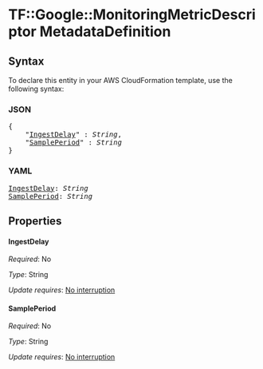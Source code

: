 # TF::Google::MonitoringMetricDescriptor MetadataDefinition

## Syntax

To declare this entity in your AWS CloudFormation template, use the following syntax:

### JSON

<pre>
{
    "<a href="#ingestdelay" title="IngestDelay">IngestDelay</a>" : <i>String</i>,
    "<a href="#sampleperiod" title="SamplePeriod">SamplePeriod</a>" : <i>String</i>
}
</pre>

### YAML

<pre>
<a href="#ingestdelay" title="IngestDelay">IngestDelay</a>: <i>String</i>
<a href="#sampleperiod" title="SamplePeriod">SamplePeriod</a>: <i>String</i>
</pre>

## Properties

#### IngestDelay

_Required_: No

_Type_: String

_Update requires_: [No interruption](https://docs.aws.amazon.com/AWSCloudFormation/latest/UserGuide/using-cfn-updating-stacks-update-behaviors.html#update-no-interrupt)

#### SamplePeriod

_Required_: No

_Type_: String

_Update requires_: [No interruption](https://docs.aws.amazon.com/AWSCloudFormation/latest/UserGuide/using-cfn-updating-stacks-update-behaviors.html#update-no-interrupt)

